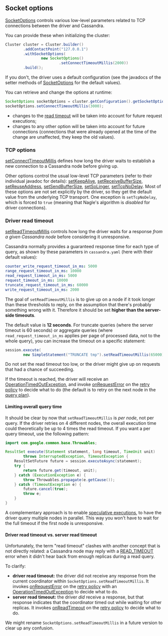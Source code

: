 <!--
Licensed to the Apache Software Foundation (ASF) under one
or more contributor license agreements.  See the NOTICE file
distributed with this work for additional information
regarding copyright ownership.  The ASF licenses this file
to you under the Apache License, Version 2.0 (the
"License"); you may not use this file except in compliance
with the License.  You may obtain a copy of the License at

  http://www.apache.org/licenses/LICENSE-2.0

Unless required by applicable law or agreed to in writing,
software distributed under the License is distributed on an
"AS IS" BASIS, WITHOUT WARRANTIES OR CONDITIONS OF ANY
KIND, either express or implied.  See the License for the
specific language governing permissions and limitations
under the License.
-->

## Socket options

[SocketOptions] controls various low-level parameters related to TCP connections between the driver and Cassandra.

You can provide these when initializing the cluster:

```java
Cluster cluster = Cluster.builder()
        .addContactPoint("127.0.0.1")
        .withSocketOptions(
                new SocketOptions()
                        .setConnectTimeoutMillis(2000))
        .build();
```

If you don't, the driver uses a default configuration (see the javadocs of the setter methods of [SocketOptions] for the
default values).

You can retrieve and change the options at runtime:

```java
SocketOptions socketOptions = cluster.getConfiguration().getSocketOptions();
socketOptions.setConnectTimeoutMillis(3000);
```

* changes to the [read timeout](#driver-read-timeout) will be taken into account for future request executions;
* changes to any other option will be taken into account for future connections (connections that were already opened at
  the time of the change are unaffected, they keep the old values).

### TCP options

[setConnectTimeoutMillis] defines how long the driver waits to establish a new connection to a Cassandra node before
giving up.

Other options control the usual low-level TCP parameters (refer to their individual javadoc for details):
[setKeepAlive], [setReceiveBufferSize], [setReuseAddress], [setSendBufferSize], [setSoLinger], [setTcpNoDelay]. Most of
these options are not set explicitly by the driver, so they get the default value from the underlying TCP transport.
One exception is `setTcpNoDelay`, which is forced to `true` (meaning that Nagle's algorithm is *disabled* for driver
connections).

### Driver read timeout

[setReadTimeoutMillis] controls how long the driver waits for a response *from a given Cassandra node* before
considering it unresponsive.

Cassandra normally provides a guaranteed response time for each type of query, as shown by these parameters in
`cassandra.yaml` (here with their default values):

```yaml
counter_write_request_timeout_in_ms: 5000
range_request_timeout_in_ms: 10000
read_request_timeout_in_ms: 5000
request_timeout_in_ms: 10000
truncate_request_timeout_in_ms: 60000
write_request_timeout_in_ms: 2000
```

The goal of `setReadTimeoutMillis` is to give up on a node if it took longer than these thresholds to reply, on the
assumption that there's probably something wrong with it. Therefore it should be set **higher than the server-side
timeouts**.

The default value is **12 seconds**. For truncate queries (where the server timeout is 60 seconds) or aggregate queries
(where `read_request_timeout_in_ms` applies per page of processed data, not to the whole query), you can increase the
timeout on a specific statement:

```java
session.execute(
        new SimpleStatement("TRUNCATE tmp").setReadTimeoutMillis(65000));
```

Do not set the read timeout too low, or the driver might give up on requests that had a chance of succeeding.

If the timeout is reached, the driver will receive an [OperationTimedOutException], and invoke [onRequestError] on the
[retry policy](../retries/) to decide what to do (the default is to retry on the next node in the
[query plan](../load_balancing/#query-plan)).

#### Limiting overall query time

It should be clear by now that `setReadTimeoutMillis` is *per node*, not per query. If the driver retries on 4 different
nodes, the overall execution time could theoretically be up to 4 times the read timeout. If you want a per query timeout,
use the following pattern:

```java
import com.google.common.base.Throwables;

ResultSet execute(Statement statement, long timeout, TimeUnit unit)
        throws InterruptedException, TimeoutException {
    ResultSetFuture future = session.executeAsync(statement);
    try {
        return future.get(timeout, unit);
    } catch (ExecutionException e) {
        throw Throwables.propagate(e.getCause());
    } catch (TimeoutException e) {
        future.cancel(true);
        throw e;
    }
}
```

A complementary approach is to enable [speculative executions](../speculative_execution/), to have the driver query
multiple nodes in parallel. This way you won't have to wait for the full timeout if the first node is unresponsive.

#### Driver read timeout vs. server read timeout

Unfortunately, the term "read timeout" clashes with another concept that is not directly related: a Cassandra node may
reply with a [READ_TIMEOUT](../retries/#on-read-timeout) error when it didn't hear back from enough replicas during a
read query.

To clarify:

* **driver read timeout:** the driver did not receive any response from the current coordinator within
  `SocketOptions.setReadTimeoutMillis`. It invokes [onRequestError] on the [retry policy](../retries/) with an
  [OperationTimedOutException] to decide what to do.
* **server read timeout:** the driver *did* receive a response, but that response indicates that the coordinator timed
  out while waiting for other replicas. It invokes [onReadTimeout] on the [retry policy](../retries/) to decide what to
  do.

We might rename `SocketOptions.setReadTimeoutMillis` in a future version to clear up any confusion.

[SocketOptions]:              http://docs.datastax.com/en/drivers/java/3.4/com/datastax/driver/core/SocketOptions.html
[setReadTimeoutMillis]:       http://docs.datastax.com/en/drivers/java/3.4/com/datastax/driver/core/SocketOptions.html#setReadTimeoutMillis-int-
[setConnectTimeoutMillis]:    http://docs.datastax.com/en/drivers/java/3.4/com/datastax/driver/core/SocketOptions.html#setConnectTimeoutMillis-int-
[setKeepAlive]:               http://docs.datastax.com/en/drivers/java/3.4/com/datastax/driver/core/SocketOptions.html#setKeepAlive-boolean-
[setReceiveBufferSize]:       http://docs.datastax.com/en/drivers/java/3.4/com/datastax/driver/core/SocketOptions.html#setReceiveBufferSize-int-
[setReuseAddress]:            http://docs.datastax.com/en/drivers/java/3.4/com/datastax/driver/core/SocketOptions.html#setReuseAddress-boolean-
[setSendBufferSize]:          http://docs.datastax.com/en/drivers/java/3.4/com/datastax/driver/core/SocketOptions.html#setSendBufferSize-int-
[setSoLinger]:                http://docs.datastax.com/en/drivers/java/3.4/com/datastax/driver/core/SocketOptions.html#setSoLinger-int-
[setTcpNoDelay]:              http://docs.datastax.com/en/drivers/java/3.4/com/datastax/driver/core/SocketOptions.html#setTcpNoDelay-boolean-
[onReadTimeout]:              http://docs.datastax.com/en/drivers/java/3.4/com/datastax/driver/core/policies/RetryPolicy.html#onReadTimeout-com.datastax.driver.core.Statement-com.datastax.driver.core.ConsistencyLevel-int-int-boolean-int-
[onRequestError]:             http://docs.datastax.com/en/drivers/java/3.4/com/datastax/driver/core/policies/RetryPolicy.html#onRequestError-com.datastax.driver.core.Statement-com.datastax.driver.core.ConsistencyLevel-com.datastax.driver.core.exceptions.DriverException-int-
[OperationTimedOutException]: http://docs.datastax.com/en/drivers/java/3.4/com/datastax/driver/core/exceptions/OperationTimedOutException.html
